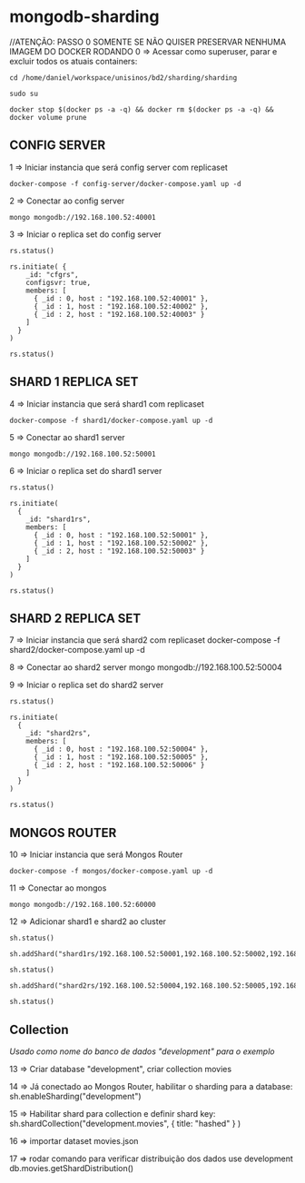 
# mongodb-sharding

//ATENÇÃO: PASSO 0 SOMENTE SE NÃO QUISER PRESERVAR NENHUMA IMAGEM DO DOCKER RODANDO
0 => Acessar como superuser, parar e excluir todos os atuais containers:

    cd /home/daniel/workspace/unisinos/bd2/sharding/sharding

    sudo su

    docker stop $(docker ps -a -q) && docker rm $(docker ps -a -q) && docker volume prune


## CONFIG SERVER

1 => Iniciar instancia que será config server com replicaset

    docker-compose -f config-server/docker-compose.yaml up -d

2 => Conectar ao config server

    mongo mongodb://192.168.100.52:40001

3 => Iniciar o replica set do config server

    rs.status()

    rs.initiate( {
        _id: "cfgrs",
        configsvr: true,
        members: [
          { _id : 0, host : "192.168.100.52:40001" },
          { _id : 1, host : "192.168.100.52:40002" },
          { _id : 2, host : "192.168.100.52:40003" }
        ]
      }
    )

    rs.status()



## SHARD 1 REPLICA SET
4 => Iniciar instancia que será shard1 com replicaset 

    docker-compose -f shard1/docker-compose.yaml up -d

5 => Conectar ao shard1 server

    mongo mongodb://192.168.100.52:50001

6 => Iniciar o replica set do shard1 server

    rs.status()

    rs.initiate(
      {
        _id: "shard1rs",
        members: [
          { _id : 0, host : "192.168.100.52:50001" },
          { _id : 1, host : "192.168.100.52:50002" },
          { _id : 2, host : "192.168.100.52:50003" }
        ]
      }
    )

    rs.status()

## SHARD 2 REPLICA SET

7 => Iniciar instancia que será shard2 com replicaset
docker-compose -f shard2/docker-compose.yaml up -d

8 => Conectar ao shard2 server
mongo mongodb://192.168.100.52:50004

9 => Iniciar o replica set do shard2 server

    rs.status()

    rs.initiate(
      {
        _id: "shard2rs",
        members: [
          { _id : 0, host : "192.168.100.52:50004" },
          { _id : 1, host : "192.168.100.52:50005" },
          { _id : 2, host : "192.168.100.52:50006" }
        ]
      }
    )

    rs.status()


## MONGOS ROUTER

10 => Iniciar instancia que será Mongos Router

    docker-compose -f mongos/docker-compose.yaml up -d

11 => Conectar ao mongos

    mongo mongodb://192.168.100.52:60000

12 => Adicionar shard1 e shard2 ao cluster

    sh.status()

    sh.addShard("shard1rs/192.168.100.52:50001,192.168.100.52:50002,192.168.100.52:50003")

    sh.status()

    sh.addShard("shard2rs/192.168.100.52:50004,192.168.100.52:50005,192.168.100.52:50006")

    sh.status()



## Collection
*Usado como nome do banco de dados "development" para o exemplo*

13 => Criar database "development", criar collection movies

14 => Já conectado ao Mongos Router, habilitar o sharding para a database:
sh.enableSharding("development")

15 => Habilitar shard para collection e definir shard key:
sh.shardCollection("development.movies", { title: "hashed" } )

16 => importar dataset movies.json

17 => rodar comando para verificar distribuição dos dados
use development
db.movies.getShardDistribution()
